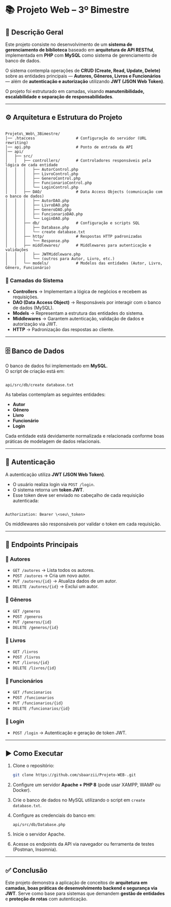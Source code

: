 
# 📚 Projeto Web – 3º Bimestre

## 📝 Descrição Geral
Este projeto consiste no desenvolvimento de um **sistema de gerenciamento de biblioteca** baseado em **arquitetura de API RESTful**, implementada em **PHP** com **MySQL** como sistema de gerenciamento de banco de dados.  

O sistema contempla operações de **CRUD (Create, Read, Update, Delete)** sobre as entidades principais — **Autores, Gêneros, Livros e Funcionários** — além de **autenticação e autorização** utilizando **JWT (JSON Web Token)**.  

O projeto foi estruturado em camadas, visando **manutenibilidade, escalabilidade e separação de responsabilidades**.  

---

## ⚙️ Arquitetura e Estrutura do Projeto

```

Projeto\_Web\_3Bimestre/
│── .htaccess                  # Configuração do servidor (URL rewriting)
│── api.php                    # Ponto de entrada da API
│── api/
│   ├── src/
│   │   ├── controllers/       # Controladores responsáveis pela lógica de cada entidade
│   │   │   ├── AutorControl.php
│   │   │   ├── LivroControl.php
│   │   │   ├── GeneroControl.php
│   │   │   ├── FuncionarioControl.php
│   │   │   └── LoginControl.php
│   │   ├── DAO/               # Data Access Objects (comunicação com o banco de dados)
│   │   │   ├── AutorDAO.php
│   │   │   ├── LivroDAO.php
│   │   │   ├── GeneroDAO.php
│   │   │   ├── FuncionarioDAO.php
│   │   │   └── LoginDAO.php
│   │   ├── db/                # Configuração e scripts SQL
│   │   │   ├── Database.php
│   │   │   └── create database.txt
│   │   ├── http/              # Respostas HTTP padronizadas
│   │   │   └── Response.php
│   │   ├── middlewares/       # Middlewares para autenticação e validações
│   │   │   ├── JWTMiddleware.php
│   │   │   └── (outros para Autor, Livro, etc.)
│   │   └── models/            # Modelos das entidades (Autor, Livro, Gênero, Funcionário)

```

### 🔑 Camadas do Sistema

- **Controllers** → Implementam a lógica de negócios e recebem as requisições.  
- **DAO (Data Access Object)** → Responsáveis por interagir com o banco de dados (MySQL).  
- **Models** → Representam a estrutura das entidades do sistema.  
- **Middlewares** → Garantem autenticação, validação de dados e autorização via JWT.  
- **HTTP** → Padronização das respostas ao cliente.  

---

## 🗄️ Banco de Dados

O banco de dados foi implementado em **MySQL**.  
O script de criação está em:  
```

api/src/db/create database.txt

```

As tabelas contemplam as seguintes entidades:  
- **Autor**  
- **Gênero**  
- **Livro**  
- **Funcionário**  
- **Login**  

Cada entidade está devidamente normalizada e relacionada conforme boas práticas de modelagem de dados relacionais.  

---

## 🔑 Autenticação

A autenticação utiliza **JWT (JSON Web Token)**.  
- O usuário realiza login via `POST /login`.  
- O sistema retorna um **token JWT**.  
- Esse token deve ser enviado no cabeçalho de cada requisição autenticada:  

```

Authorization: Bearer \<seu\_token>

````

Os middlewares são responsáveis por validar o token em cada requisição.  

---

## 📌 Endpoints Principais

### 🔹 Autores
- `GET /autores` → Lista todos os autores.  
- `POST /autores` → Cria um novo autor.  
- `PUT /autores/{id}` → Atualiza dados de um autor.  
- `DELETE /autores/{id}` → Exclui um autor.  

### 🔹 Gêneros
- `GET /generos`  
- `POST /generos`  
- `PUT /generos/{id}`  
- `DELETE /generos/{id}`  

### 🔹 Livros
- `GET /livros`  
- `POST /livros`  
- `PUT /livros/{id}`  
- `DELETE /livros/{id}`  

### 🔹 Funcionários
- `GET /funcionarios`  
- `POST /funcionarios`  
- `PUT /funcionarios/{id}`  
- `DELETE /funcionarios/{id}`  

### 🔹 Login
- `POST /login` → Autenticação e geração de token JWT.  

---

## ▶️ Como Executar

1. Clone o repositório:  
   ```bash
   git clone https://github.com/sbaarzii/Projeto-WEB-.git


2. Configure um servidor **Apache + PHP 8** (pode usar XAMPP, WAMP ou Docker).
3. Crie o banco de dados no MySQL utilizando o script em `create database.txt`.
4. Configure as credenciais do banco em:

   ```
   api/src/db/Database.php
   ```
5. Inicie o servidor Apache.
6. Acesse os endpoints da API via navegador ou ferramenta de testes (Postman, Insomnia).

---

## ✅ Conclusão

Este projeto demonstra a aplicação de conceitos de **arquitetura em camadas, boas práticas de desenvolvimento backend e segurança via JWT**.
Serve como base para sistemas que demandem **gestão de entidades** e **proteção de rotas** com autenticação.


